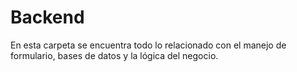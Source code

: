 # Backend 

En esta carpeta se encuentra todo lo relacionado con el manejo de formulario, bases de datos
y la lógica del negocio. 